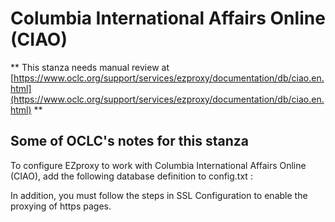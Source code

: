 # Columbia International Affairs Online (CIAO)
** This stanza needs manual review at [https://www.oclc.org/support/services/ezproxy/documentation/db/ciao.en.html](https://www.oclc.org/support/services/ezproxy/documentation/db/ciao.en.html) **

## Some of OCLC's notes for this stanza

To configure EZproxy to work with Columbia International Affairs Online (CIAO), add the following database definition to config.txt :

In addition, you must follow the steps in SSL Configuration to enable the proxying of https pages.
